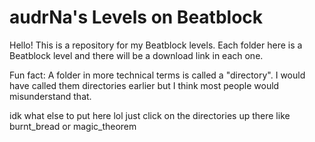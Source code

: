 # audrNa's Levels on Beatblock

Hello! This is a repository for my Beatblock levels. Each folder here is a Beatblock level and there will be a download link in each one.

Fun fact: A folder in more technical terms is called a "directory". I would have called them directories earlier but I think most people would misunderstand that.

idk what else to put here lol just click on the directories up there like burnt_bread or magic_theorem

